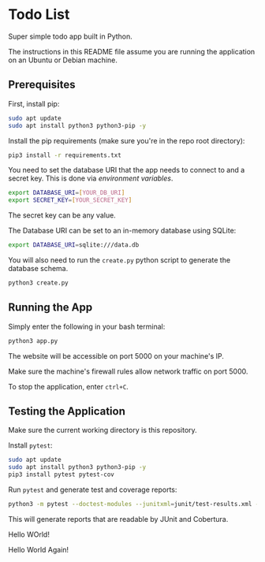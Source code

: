 # Todo List

Super simple todo app built in Python.

The instructions in this README file assume you are running the application on an Ubuntu or Debian machine.

## Prerequisites

First, install pip:

```bash
sudo apt update
sudo apt install python3 python3-pip -y
```

Install the pip requirements (make sure you're in the repo root directory):

```bash
pip3 install -r requirements.txt
```

You need to set the database URI that the app needs to connect to and a secret key. This is done via *environment variables*.

```bash
export DATABASE_URI=[YOUR_DB_URI]
export SECRET_KEY=[YOUR_SECRET_KEY]
```

The secret key can be any value.

The Database URI can be set to an in-memory database using SQLite:

```bash
export DATABASE_URI=sqlite:///data.db
```

You will also need to run the `create.py` python script to generate the database schema.

```bash
python3 create.py
```

## Running the App

Simply enter the following in your bash terminal:

```bash
python3 app.py
```

The website will be accessible on port 5000 on your machine's IP.

Make sure the machine's firewall rules allow network traffic on port 5000.

To stop the application, enter `ctrl+C`.

## Testing the Application

Make sure the current working directory is this repository.

Install `pytest`:

```bash
sudo apt update 
sudo apt install python3 python3-pip -y
pip3 install pytest pytest-cov
```

Run `pytest` and generate test and coverage reports:

```bash
python3 -m pytest --doctest-modules --junitxml=junit/test-results.xml --cov=application --cov-report=xml --cov-report=html
```

This will generate reports that are readable by JUnit and Cobertura.

Hello WOrld!

Hello World Again!
